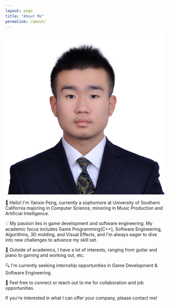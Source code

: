 ```yaml
---
layout: page
title: "About Me"
permalink: /about/
---
```


![Picture 1](/assets/Porfile_Photo/Formal_Photo.jpg)

👋 Hello! I'm Yanxin Peng, currently a sophomore at University of Southern California majoring in Computer Science, minoring in Music Production and Artificial Intelligence.

💡 My passion lies in game development and software engineering. My academic focus includes Game Programming(C++), Software Engineering, Algorithms, 3D molding, and Visual Effects, and I'm always eager to dive into new challenges to advance my skill set.

🎵 Outside of academics, I have a lot of interests, ranging from guitar and piano to gaming and working out, etc. 

🔍 I'm currently seeking internship opportunities in Game Development & Software Engineering.

📩 Feel free to connect or reach out to me for collaboration and job opportunities.

If you're interested in what I can offer your company, please contact me!
